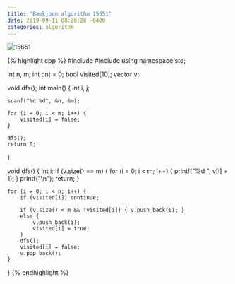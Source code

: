 ```yaml
---
title: "Baekjoon algorithm 15651"
date: 2019-09-11 08:26:28 -0400
categories: algorithm
---
```


![15651](https://user-images.githubusercontent.com/49894861/65001922-83879500-d92c-11e9-941d-cae1ea943964.png)


{% highlight cpp %}
#include <cstdio>
#include <vector>
using namespace std;

int n, m;
int cnt = 0;
bool visited[10];
vector<int> v;

void dfs();
int main() {
	int i, j;

	scanf("%d %d", &n, &m);

	for (i = 0; i < m; i++) {
		visited[i] = false;
	}

	dfs();
	return 0;
}

void dfs() {
	int i;
	if (v.size() == m) {
		for (i = 0; i < m; i++) {
			printf("%d ", v[i] + 1);
		}
		printf("\n");
		return;
	}

	for (i = 0; i < n; i++) {
		if (visited[i]) continue;

		if (v.size() < m && !visited[i]) { v.push_back(i); }
		else {
			v.push_back(i);
			visited[i] = true;
		}
		dfs();
		visited[i] = false;
		v.pop_back();
	}
}
{% endhighlight %}
